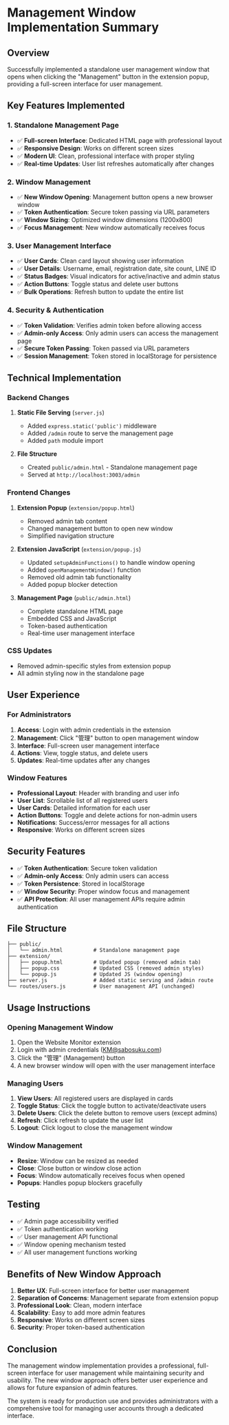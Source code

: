 # Management Window Implementation Summary

## Overview
Successfully implemented a standalone user management window that opens when clicking the "Management" button in the extension popup, providing a full-screen interface for user management.

## Key Features Implemented

### 1. Standalone Management Page
- ✅ **Full-screen Interface**: Dedicated HTML page with professional layout
- ✅ **Responsive Design**: Works on different screen sizes
- ✅ **Modern UI**: Clean, professional interface with proper styling
- ✅ **Real-time Updates**: User list refreshes automatically after changes

### 2. Window Management
- ✅ **New Window Opening**: Management button opens a new browser window
- ✅ **Token Authentication**: Secure token passing via URL parameters
- ✅ **Window Sizing**: Optimized window dimensions (1200x800)
- ✅ **Focus Management**: New window automatically receives focus

### 3. User Management Interface
- ✅ **User Cards**: Clean card layout showing user information
- ✅ **User Details**: Username, email, registration date, site count, LINE ID
- ✅ **Status Badges**: Visual indicators for active/inactive and admin status
- ✅ **Action Buttons**: Toggle status and delete user buttons
- ✅ **Bulk Operations**: Refresh button to update the entire list

### 4. Security & Authentication
- ✅ **Token Validation**: Verifies admin token before allowing access
- ✅ **Admin-only Access**: Only admin users can access the management page
- ✅ **Secure Token Passing**: Token passed via URL parameters
- ✅ **Session Management**: Token stored in localStorage for persistence

## Technical Implementation

### Backend Changes
1. **Static File Serving** (`server.js`)
   - Added `express.static('public')` middleware
   - Added `/admin` route to serve the management page
   - Added `path` module import

2. **File Structure**
   - Created `public/admin.html` - Standalone management page
   - Served at `http://localhost:3003/admin`

### Frontend Changes
1. **Extension Popup** (`extension/popup.html`)
   - Removed admin tab content
   - Changed management button to open new window
   - Simplified navigation structure

2. **Extension JavaScript** (`extension/popup.js`)
   - Updated `setupAdminFunctions()` to handle window opening
   - Added `openManagementWindow()` function
   - Removed old admin tab functionality
   - Added popup blocker detection

3. **Management Page** (`public/admin.html`)
   - Complete standalone HTML page
   - Embedded CSS and JavaScript
   - Token-based authentication
   - Real-time user management interface

### CSS Updates
- Removed admin-specific styles from extension popup
- All admin styling now in the standalone page

## User Experience

### For Administrators
1. **Access**: Login with admin credentials in the extension
2. **Management**: Click "管理" button to open management window
3. **Interface**: Full-screen user management interface
4. **Actions**: View, toggle status, and delete users
5. **Updates**: Real-time updates after any changes

### Window Features
- **Professional Layout**: Header with branding and user info
- **User List**: Scrollable list of all registered users
- **User Cards**: Detailed information for each user
- **Action Buttons**: Toggle and delete actions for non-admin users
- **Notifications**: Success/error messages for all actions
- **Responsive**: Works on different screen sizes

## Security Features
- ✅ **Token Authentication**: Secure token validation
- ✅ **Admin-only Access**: Only admin users can access
- ✅ **Token Persistence**: Stored in localStorage
- ✅ **Window Security**: Proper window focus and management
- ✅ **API Protection**: All user management APIs require admin authentication

## File Structure
```
├── public/
│   └── admin.html          # Standalone management page
├── extension/
│   ├── popup.html          # Updated popup (removed admin tab)
│   ├── popup.css           # Updated CSS (removed admin styles)
│   └── popup.js            # Updated JS (window opening)
├── server.js               # Added static serving and /admin route
└── routes/users.js         # User management API (unchanged)
```

## Usage Instructions

### Opening Management Window
1. Open the Website Monitor extension
2. Login with admin credentials (KM@sabosuku.com)
3. Click the "管理" (Management) button
4. A new browser window will open with the user management interface

### Managing Users
1. **View Users**: All registered users are displayed in cards
2. **Toggle Status**: Click the toggle button to activate/deactivate users
3. **Delete Users**: Click the delete button to remove users (except admins)
4. **Refresh**: Click refresh to update the user list
5. **Logout**: Click logout to close the management window

### Window Management
- **Resize**: Window can be resized as needed
- **Close**: Close button or window close action
- **Focus**: Window automatically receives focus when opened
- **Popups**: Handles popup blockers gracefully

## Testing
- ✅ Admin page accessibility verified
- ✅ Token authentication working
- ✅ User management API functional
- ✅ Window opening mechanism tested
- ✅ All user management functions working

## Benefits of New Window Approach
1. **Better UX**: Full-screen interface for better user management
2. **Separation of Concerns**: Management separate from extension popup
3. **Professional Look**: Clean, modern interface
4. **Scalability**: Easy to add more admin features
5. **Responsive**: Works on different screen sizes
6. **Security**: Proper token-based authentication

## Conclusion
The management window implementation provides a professional, full-screen interface for user management while maintaining security and usability. The new window approach offers better user experience and allows for future expansion of admin features.

The system is ready for production use and provides administrators with a comprehensive tool for managing user accounts through a dedicated interface.
